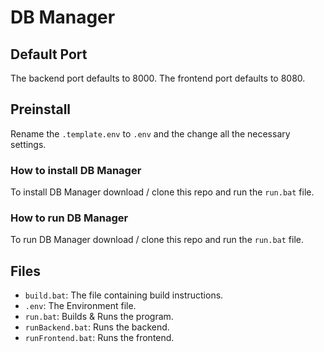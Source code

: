 # DB Manager

## Default Port
The backend port defaults to 8000.
The frontend port defaults to 8080.
## Preinstall
Rename the `.template.env` to `.env` and the change all the necessary settings.

### How to install DB Manager
To install DB Manager download / clone this repo and run the `run.bat` file.

### How to run DB Manager
To run DB Manager download / clone this repo and run the `run.bat` file.

## Files
- `build.bat`: The file containing build instructions.
- `.env`: The Environment file.
- `run.bat`: Builds & Runs the program.
- `runBackend.bat`: Runs the backend.
- `runFrontend.bat`: Runs the frontend.